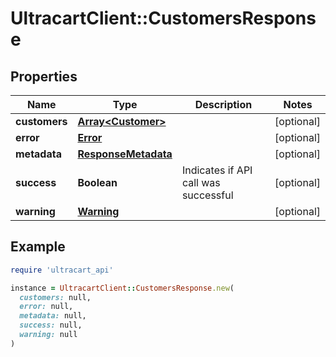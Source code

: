 # UltracartClient::CustomersResponse

## Properties

| Name | Type | Description | Notes |
| ---- | ---- | ----------- | ----- |
| **customers** | [**Array&lt;Customer&gt;**](Customer.md) |  | [optional] |
| **error** | [**Error**](Error.md) |  | [optional] |
| **metadata** | [**ResponseMetadata**](ResponseMetadata.md) |  | [optional] |
| **success** | **Boolean** | Indicates if API call was successful | [optional] |
| **warning** | [**Warning**](Warning.md) |  | [optional] |

## Example

```ruby
require 'ultracart_api'

instance = UltracartClient::CustomersResponse.new(
  customers: null,
  error: null,
  metadata: null,
  success: null,
  warning: null
)
```

